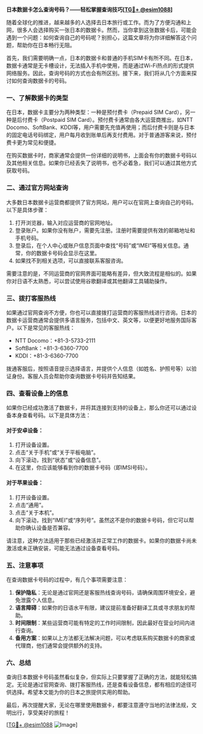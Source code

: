 **日本数据卡怎么查询号码？——轻松掌握查询技巧[[TG💪+ @esim1088](https://t.me/s/esim1088)]**

随着全球化的推进，越来越多的人选择去日本旅行或工作。而为了方便沟通和上网，很多人会选择购买一张日本的数据卡。然而，当你拿到这张数据卡后，可能会遇到一个问题：如何查询自己的号码呢？别担心，这篇文章将为你详细解答这个问题，帮助你在日本畅行无阻。

首先，我们需要明确一点，日本的数据卡和普通的手机SIM卡有所不同。在日本，数据卡通常是无卡槽设计，无法插入手机中使用，而是通过Wi-Fi热点的形式提供网络服务。因此，查询号码的方式也会有所区别。接下来，我们将从几个方面来探讨如何查询数据卡的号码。

### 一、了解数据卡的类型

在日本，数据卡主要分为两种类型：一种是预付费卡（Prepaid SIM Card），另一种是后付费卡（Postpaid SIM Card）。预付费卡通常由各大运营商推出，如NTT Docomo、SoftBank、KDDI等，用户需要先充值再使用；而后付费卡则是与日本的固定电话号码绑定，用户每月收到账单后再支付费用。对于普通游客来说，预付费卡更为常见和便捷。

在购买数据卡时，商家通常会提供一份详细的说明书，上面会有你的数据卡号码以及其他相关信息。如果你已经丢失了说明书，也不必着急，我们可以通过其他方式获取号码。

### 二、通过官方网站查询

大多数日本数据卡运营商都提供了官方网站，用户可以在官网上查询自己的号码。以下是具体步骤：

1. 打开浏览器，输入对应运营商的官网地址。
2. 登录账户。如果你没有账户，需要先注册。注册时需要提供有效的邮箱地址和手机号码。
3. 登录后，在个人中心或账户信息页面中查找“号码”或“IMEI”等相关信息。通常，你的数据卡号码会显示在这里。
4. 如果找不到相关选项，可以直接联系客服咨询。

需要注意的是，不同运营商的官网界面可能略有差异，但大致流程是相似的。如果你对日语不太熟悉，可以尝试使用谷歌翻译或其他翻译工具辅助操作。

### 三、拨打客服热线

如果通过官网查询不方便，你也可以直接拨打运营商的客服热线进行咨询。日本的数据卡运营商通常会提供多语言服务，包括中文、英文等，以便更好地服务国际客户。以下是常见的客服热线：

- NTT Docomo：+81-3-5733-2111
- SoftBank：+81-3-6360-7700
- KDDI：+81-3-6360-7700

拨通客服后，按照语音提示选择语言，并提供个人信息（如姓名、护照号等）以验证身份。客服人员会帮助你查询数据卡号码并告知结果。

### 四、查看设备上的信息

如果你已经成功激活了数据卡，并将其连接到支持的设备上，那么你还可以通过设备本身查看号码。以下是具体方法：

#### 对于安卓设备：
1. 打开设备设置。
2. 点击“关于手机”或“关于平板电脑”。
3. 向下滚动，找到“状态”或“设备信息”。
4. 在这里，你应该能够看到你的数据卡号码（即IMSI号码）。

#### 对于苹果设备：
1. 打开设备设置。
2. 点击“通用”。
3. 点击“关于本机”。
4. 向下滚动，找到“IMEI”或“序列号”。虽然这不是你的数据卡号码，但它可以帮助你确认设备是否兼容。

请注意，这种方法适用于那些已经激活并正常工作的数据卡。如果你的数据卡尚未激活或未正确安装，可能无法通过设备查看号码。

### 五、注意事项

在查询数据卡号码的过程中，有几个事项需要注意：

1. **保护隐私**：无论是通过官网还是客服热线查询号码，请确保周围环境安全，避免泄露个人信息。
2. **语言障碍**：如果你的日语水平有限，建议提前准备好翻译工具或寻求朋友的帮助。
3. **时间限制**：某些运营商可能有特定的工作时间限制，因此最好在营业时间内进行查询。
4. **备用方案**：如果以上方法都无法解决问题，可以考虑联系购买数据卡的商家或代理商，他们通常会提供额外的支持。

### 六、总结

查询日本数据卡号码虽然看似复杂，但实际上只要掌握了正确的方法，就能轻松搞定。无论是通过官网查询、拨打客服热线，还是查看设备信息，都有相应的途径可供选择。希望本文能为你的日本之旅提供实用的帮助。

最后，再次提醒大家，无论在哪里使用数据卡，都要注意遵守当地的法律法规，文明出行，享受美好的旅程！

[[TG💪+ @esim1088](https://t.me/s/esim1088) ![Image](https://i.postimg.cc/4NQfJmqS/Snipaste-2025-05-13-00-14-12.png)]